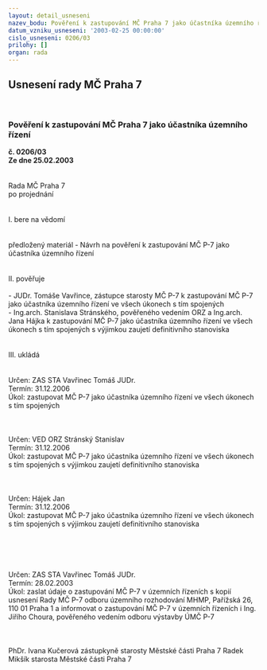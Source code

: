 ```yaml
---
layout: detail_usneseni
nazev_bodu: Pověření k zastupování MČ Praha 7 jako účastníka územního řízení
datum_vzniku_usneseni: '2003-02-25 00:00:00'
cislo_usneseni: 0206/03
prilohy: []
organ: rada
---
```

<div id="ucUsn_pList" class="usn">
	<span><h2>Usnesení rady MČ Praha 7 </h2>
<br></span><div class="standBody">
<span><h3>Pověření k zastupování MČ Praha 7 jako účastníka územního řízení</h3></span><div class="center">
		<strong>č. 0206/03</strong><br>
	</div>
<div class="center">
		<strong>Ze dne 25.02.2003</strong><br><br>
	</div>
<br>Rada MČ Praha 7<br>po projednání<br><br><br>I.	bere na vědomí<br><br> <br>předložený materiál - Návrh na pověření k zastupování MČ P-7 jako účastníka územního řízení<br><br><br>II.	pověřuje <br><br>-  JUDr. Tomáše Vavřince, zástupce starosty MČ P-7 k zastupování MČ P-7 jako účastníka územního řízení ve všech úkonech s tím spojených<br>-  Ing.arch. Stanislava Stránského, pověřeného vedením ORZ a Ing.arch. Jana Hájka k zastupování MČ P-7 jako účastníka územního řízení ve všech úkonech s tím spojených s výjimkou zaujetí definitivního stanoviska<br><br><br>III.	ukládá <br><br> <br>Určen:	ZAS STA Vavřinec Tomáš JUDr.<br>Termín: 31.12.2006<br>Úkol:	zastupovat MČ P-7 jako účastníka územního řízení ve všech úkonech s tím spojených<br> <br><br> <br>Určen:	VED ORZ  Stránský Stanislav<br>Termín: 31.12.2006<br>Úkol:	zastupovat MČ P-7 jako účastníka územního řízení ve všech úkonech s tím spojených s výjimkou zaujetí definitivního stanoviska<br> <br> <br> <br>Určen:	Hájek Jan<br>Termín: 31.12.2006<br>Úkol:	zastupovat MČ P-7 jako účastníka územního řízení ve všech úkonech s tím spojených s výjimkou zaujetí definitivního stanoviska<br> <br><br><br><br> <br>Určen:	ZAS STA Vavřinec Tomáš JUDr.<br>Termín: 28.02.2003<br>Úkol:	zaslat údaje o zastupování MČ P-7 v územních řízeních s kopií usnesení Rady MČ P-7 odboru územního rozhodování MHMP, Pařížská 26, 110 01 Praha 1 a informovat o zastupování MČ P-7 v územních řízeních i Ing. Jiřího Choura, pověřeného vedením odboru výstavby ÚMČ P-7<br> <br> <br>	<br>PhDr. Ivana Kučerová zástupkyně starosty Městské části Praha 7	 Radek Mikšík starosta Městské části Praha 7<br>	<br><br>
</div>
</div>